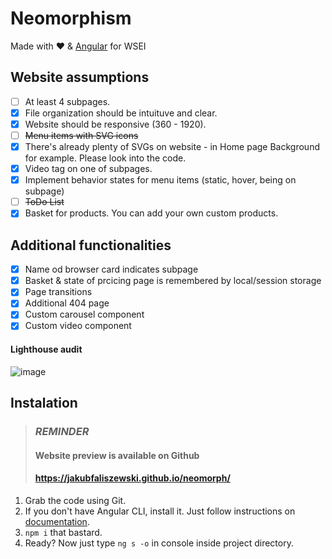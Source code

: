 # Neomorphism
Made with ❤️  & [Angular](https://angular.io/) for WSEI


## Website assumptions
- [ ] At least 4 subpages.
- [x] File organization should be intuituve and clear.
- [x] Website should be responsive (360 - 1920).
- [ ] ~~Menu items with SVG icons~~
- [x] There's already plenty of SVGs on website - in Home page Background for example. Please look into the code.
- [x] Video tag on one of subpages.
- [x] Implement behavior states for menu items (static, hover, being on subpage)
- [ ] ~~ToDo List~~
- [x] Basket for products. You can add your own custom products.
## Additional functionalities
- [x] Name od browser card indicates subpage 
- [x] Basket & state of prcicing page is remembered by local/session storage
- [x] Page transitions
- [x] Additional 404 page
- [x] Custom carousel component
- [x] Custom video component
#### Lighthouse audit
![image](https://user-images.githubusercontent.com/25402419/76356198-d65b6b80-6315-11ea-9eb3-85e64ed63a54.png)


## Instalation
> ### **_REMINDER_**
> #### Website preview is available on Github
> #### https://jakubfaliszewski.github.io/neomorph/

1. Grab the code using Git.
2. If you don't have Angular CLI, install it. Just follow instructions on [documentation](https://angular.io/guide/setup-local).
3. `npm i` that bastard.
3. Ready? Now just type `ng s -o` in console inside project directory.
